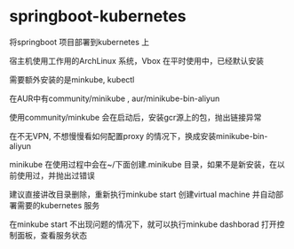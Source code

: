 # springboot-kubernetes

将springboot 项目部署到kubernetes 上

宿主机使用工作用的ArchLinux 系统，Vbox 在平时使用中，已经默认安装

需要额外安装的是minkube, kubectl 

在AUR中有community/minikube , aur/minikube-bin-aliyun 

使用community/minkube 会在启动后，安装gcr源上的包，抛出链接异常

在不无VPN, 不想慢慢看如何配置proxy 的情况下，换成安装minikube-bin-aliyun 

minikube 在使用过程中会在~/下面创建.minikube 目录，如果不是新安装，在以前使用过，并抛出过错误

建议直接讲改目录删除，重新执行minkube start 创建virtual machine 并自动部署需要的kubernetes 服务

在minkube start 不出现问题的情况下，就可以执行minkube dashborad 打开控制面板，查看服务状态

